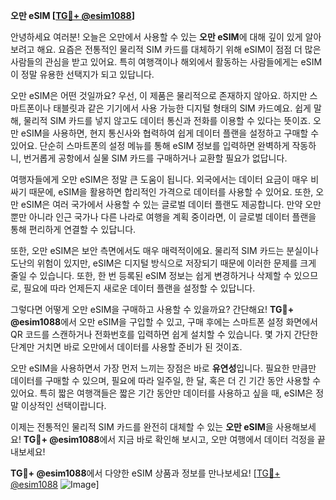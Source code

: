 **오만 eSIM [[TG💪+ @esim1088](https://t.me/s/esim1088)]**

안녕하세요 여러분! 오늘은 오만에서 사용할 수 있는 **오만 eSIM**에 대해 깊이 있게 알아보려고 해요. 요즘은 전통적인 물리적 SIM 카드를 대체하기 위해 eSIM이 점점 더 많은 사람들의 관심을 받고 있어요. 특히 여행객이나 해외에서 활동하는 사람들에게는 eSIM이 정말 유용한 선택지가 되고 있답니다.

오만 eSIM은 어떤 것일까요? 우선, 이 제품은 물리적으로 존재하지 않아요. 하지만 스마트폰이나 태블릿과 같은 기기에서 사용 가능한 디지털 형태의 SIM 카드예요. 쉽게 말해, 물리적 SIM 카드를 넣지 않고도 데이터 통신과 전화를 이용할 수 있다는 뜻이죠. 오만 eSIM을 사용하면, 현지 통신사와 협력하여 쉽게 데이터 플랜을 설정하고 구매할 수 있어요. 단순히 스마트폰의 설정 메뉴를 통해 eSIM 정보를 입력하면 완벽하게 작동하니, 번거롭게 공항에서 실물 SIM 카드를 구매하거나 교환할 필요가 없답니다.

여행자들에게 오만 eSIM은 정말 큰 도움이 됩니다. 외국에서는 데이터 요금이 매우 비싸기 때문에, eSIM을 활용하면 합리적인 가격으로 데이터를 사용할 수 있어요. 또한, 오만 eSIM은 여러 국가에서 사용할 수 있는 글로벌 데이터 플랜도 제공합니다. 만약 오만뿐만 아니라 인근 국가나 다른 나라로 여행을 계획 중이라면, 이 글로벌 데이터 플랜을 통해 편리하게 연결할 수 있답니다.

또한, 오만 eSIM은 보안 측면에서도 매우 매력적이에요. 물리적 SIM 카드는 분실이나 도난의 위험이 있지만, eSIM은 디지털 방식으로 저장되기 때문에 이러한 문제를 크게 줄일 수 있습니다. 또한, 한 번 등록된 eSIM 정보는 쉽게 변경하거나 삭제할 수 있으므로, 필요에 따라 언제든지 새로운 데이터 플랜을 설정할 수 있답니다.

그렇다면 어떻게 오만 eSIM을 구매하고 사용할 수 있을까요? 간단해요! **TG💪+ @esim1088**에서 오만 eSIM을 구입할 수 있고, 구매 후에는 스마트폰 설정 화면에서 QR 코드를 스캔하거나 전화번호를 입력하면 쉽게 설치할 수 있습니다. 몇 가지 간단한 단계만 거치면 바로 오만에서 데이터를 사용할 준비가 된 것이죠.

오만 eSIM을 사용하면서 가장 먼저 느끼는 장점은 바로 **유연성**입니다. 필요한 만큼만 데이터를 구매할 수 있으며, 필요에 따라 일주일, 한 달, 혹은 더 긴 기간 동안 사용할 수 있어요. 특히 짧은 여행객들은 짧은 기간 동안만 데이터를 사용하고 싶을 때, eSIM은 정말 이상적인 선택이랍니다.

이제는 전통적인 물리적 SIM 카드를 완전히 대체할 수 있는 **오만 eSIM**을 사용해보세요! **TG💪+ @esim1088**에서 지금 바로 확인해 보시고, 오만 여행에서 데이터 걱정을 끝내보세요! 

**TG💪+ @esim1088**에서 다양한 eSIM 상품과 정보를 만나보세요! [[TG💪+ @esim1088](https://t.me/s/esim1088) ![Image](https://i.postimg.cc/Y0z9fWf4/image.png)]